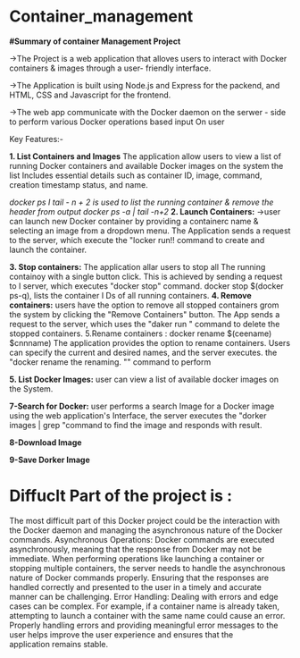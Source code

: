 # Container_management
**#Summary of container Management Project**

->The Project is a web application that alloves users to interact with Docker containers & images through a user- friendly interface.

->The Application is built using Node.js and Express for the packend, and HTML, CSS and Javascript for the frontend.

->The web app communicate with the Docker daemon on the serwer - side to perform various Docker operations based input On user

Key Features:-

**1. List Containers and Images**
The application allow users to view a list of running Docker containers and available Docker images on the system the list Includes essential details such as container ID, image, command, creation timestamp status, and name.
   
*docker ps I tail - n + 2 is used to list the running container & remove the header from output docker ps -a | tail -n+2*
**2. Launch Containers:**
→user can launch new Docker container by providing a containerc name & selecting an image from a dropdown menu.
The Application sends a request to the server, which execute the "locker run!! command to create and launch the container.

**3. Stop containers:**
The application allar users to stop all The running containoy with a single button click.
This is achieved by sending a request to I server, which executes "docker stop" command.
docker stop $(docker ps-q), lists the container I Ds of all running containers.
**4. Remove containers:**
users have the option to remove all stopped containers grom the system by clicking the "Remove Containers" button. 
The App sends a request to the server, which uses the "daker run " command to delete the stopped containers.
5.Rename containers : docker rename $(ceename) $cnnname)
The application provides the option to rename containers. Users can specify the current and desired names, and the server executes. the "docker rename the renaming. "" command to perform

**5. List Docker Images:**
   user can view a list of available docker images on the System.

   
**7-Search for Docker:**
user performs a search Image for a Docker image using the web application's Interface, the server executes the
"dorker images | grep "command to find the image and responds with result.

**8-Download Image**

**9-Save Dorker Image**

  # Diffuclt Part of the project is :
The most difficult part of this Docker project could be the interaction with the Docker daemon and managing the asynchronous nature of the Docker commands.
Asynchronous Operations: Docker commands are executed asynchronously, meaning that the response from Docker may not be immediate. When performing operations like launching a container or stopping multiple containers, the server needs to handle the asynchronous nature of Docker commands properly. Ensuring that the responses are handled correctly and presented to the user in a timely and accurate manner can be challenging.
Error Handling: Dealing with errors and edge cases can be complex. For example, if a container name is already taken, attempting to launch a container with the same name could cause an error. Properly handling errors and providing meaningful error messages to the user helps improve the user experience and ensures that the application remains stable.

 
